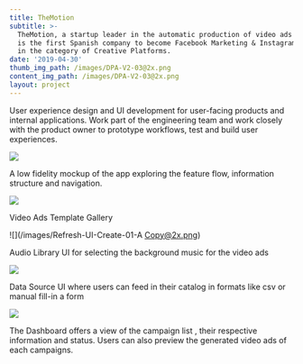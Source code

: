 ```yaml
---
title: TheMotion
subtitle: >-
  TheMotion, a startup leader in the automatic production of video ads at scale,
  is the first Spanish company to become Facebook Marketing & Instagram Partner
  in the category of Creative Platforms.
date: '2019-04-30'
thumb_img_path: /images/DPA-V2-03@2x.png
content_img_path: /images/DPA-V2-03@2x.png
layout: project
---
```

User experience design and UI development for user-facing products and internal applications. Work part of the engineering team and work closely with the product owner to prototype workflows, test and build user experiences.



![](/images/Refresh-UI-Console-02@2x.png)

A low fidelity mockup of the app exploring the feature flow, information structure and navigation.



![](/images/Refresh-UI-Create-01-C@2x.png)

Video Ads Template Gallery



![](/images/Refresh-UI-Create-01-A Copy@2x.png)

Audio Library UI for selecting the background music for the video ads



![](/images/Refresh-UI-Create-03@2x.png)

Data Source UI where users can feed in their catalog in formats like csv or manual fill-in a form



![](/images/Refresh-UI-Console-03-B@2x.png)

The Dashboard offers a view of the campaign list , their respective information and status. Users can also preview the generated video ads of each campaigns.
